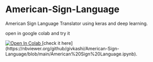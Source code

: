 # American-Sign-Language
American Sign Language Translator using keras and deep learning.

open in google colab and try it 

<a href="https://colab.research.google.com/github/givkashi">
  <img src="https://colab.research.google.com/assets/colab-badge.svg" alt="Open In Colab"/>
</a> 
[check it here](https://nbviewer.org/github/givkashi/American-Sign-Language/blob/main/American%20Sign%20Language.ipynb).
 
